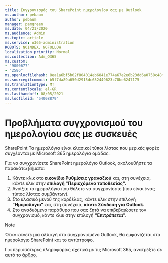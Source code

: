 ```yaml
---
title: Συγχρονισμός του SharePoint ημερολογίου σας με Outlook
ms.author: pebaum
author: pebaum
manager: pamgreen
ms.date: 04/21/2020
ms.audience: Admin
ms.topic: article
ms.service: o365-administration
ROBOTS: NOINDEX, NOFOLLOW
localization_priority: Normal
ms.collection: Adm_O365
ms.custom:
- "9000677"
- "2586"
ms.openlocfilehash: 8ea1a6bf5b02f804014eb6841e774a67e2e6b23dd6a0758c48f05271644f1601
ms.sourcegitcommit: b5f7da89a650d2915dc652449623c78be6247175
ms.translationtype: MT
ms.contentlocale: el-GR
ms.lasthandoff: 08/05/2021
ms.locfileid: "54008879"
---
```

# <a name="issues-synchronizing-your-calendar-to-devices"></a>Προβλήματα συγχρονισμού του ημερολογίου σας με συσκευές

SharePoint Τα ημερολόγια είναι κλασικοί τύποι λίστας που μερικές φορές συγχέονται με Microsoft 365 ημερολόγια ομάδας.

Για να συγχρονίσετε SharePoint ημερολόγιο Outlook, ακολουθήστε τα παρακάτω βήματα:

1. Κάντε κλικ στο **εικονίδιο Ρυθμίσεις γραναζιού** και, στη συνέχεια, κάντε κλικ στην **επιλογή "Περιεχόμενα τοποθεσίας".**
2. Ανοίξτε το ημερολόγιο που θέλετε να συγχρονίσετε (που είναι ένας τύπος λίστας συμβάντων).
3. Στο κλασικό μενού της κορδέλας, κάντε κλικ στην επιλογή **"Ημερολόγιο"** και, στη συνέχεια, **κάντε Σύνδεση για Outlook.**
4. Στο αναδυόμενο παράθυρο που σας ζητά να επιβεβαιώσετε τον συγχρονισμό, κάντε κλικ στην επιλογή **"Επιτρέπεται".**

>[!Note]
> Όταν κάνετε μια αλλαγή στο συγχρονισμένο Outlook, θα εμφανίζεται στο ημερολόγιο SharePoint και το αντίστροφο.

Για περισσότερες πληροφορίες σχετικά με τις Microsoft 365, ανατρέξτε σε αυτό το [άρθρο.](https://support.office.com/article/Learn-about-Office-365-groups-b565caa1-5c40-40ef-9915-60fdb2d97fa2)
